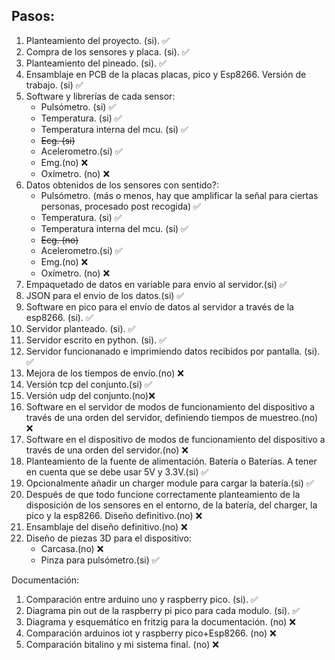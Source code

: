 ## Pasos:

1. Planteamiento del proyecto. (si). ✅
2. Compra de los sensores y placa. (si). ✅
3. Planteamiento del pineado. (si). ✅
4. Ensamblaje en PCB de la placas placas, pico y Esp8266. Versión de trabajo. (si) ✅
5. Software y librerías de cada sensor:
    - Pulsómetro. (si) ✅
    - Temperatura. (si) ✅
    - Temperatura interna del mcu. (si) ✅
    - ~~Ecg. (si)~~
    - Acelerometro.(si) ✅
    - Emg.(no) ❌
    - Oxímetro. (no) ❌
6. Datos obtenidos de los sensores con sentido?:
    - Pulsómetro. (más o menos, hay que amplificar la señal para ciertas personas, procesado post recogida) ✅
    - Temperatura. (si) ✅
    - Temperatura interna del mcu. (si) ✅
    - ~~Ecg. (no)~~
    - Acelerometro.(si) ✅
    - Emg.(no) ❌
    - Oxímetro. (no) ❌
7. Empaquetado de datos en variable para envío al servidor.(si) ✅
8. JSON para el envio de los datos.(si) ✅
9. Software en pico para el envío de datos al servidor a través de la esp8266. (si). ✅
10. Servidor planteado. (si). ✅
11. Servidor escrito en python. (si). ✅
12. Servidor funcionanado e imprimiendo datos recibidos por pantalla. (si). ✅
13. Mejora de los tiempos de envío.(no) ❌
14. Versión tcp del conjunto.(si) ✅
15. Versión udp del conjunto.(no)❌
16. Software en el servidor de modos de funcionamiento del dispositivo a través de una orden del servidor, definiendo tiempos de muestreo.(no) ❌
17.  Software en el dispositivo de modos de funcionamiento del dispositivo a través de una orden del servidor.(no) ❌
18.  Planteamiento de la fuente de alimentación. Batería o Baterías. A tener en cuenta que se debe usar 5V y 3.3V.(si) ✅
19.  Opcionalmente añadir un charger module para cargar la batería.(si) ✅
20.  Después de que todo funcione correctamente planteamiento de la disposición de los sensores en el entorno, de la batería, del charger, la pico y la esp8266. Diseño definitivo.(no) ❌
21.  Ensamblaje del diseño definitivo.(no) ❌
22.  Diseño de piezas 3D para el dispositivo: 
     - Carcasa.(no) ❌
     - Pinza para pulsómetro.(si) ✅

Documentación:
1. Comparación entre arduino uno y raspberry pico. (si). ✅
2. Diagrama pin out de la raspberry pi pico para cada modulo. (si). ✅
3. Diagrama y esquemático en fritzig para la documentación. (no) ❌
4. Comparación arduinos iot y raspberry pico+Esp8266. (no) ❌
5. Comparación bitalino y mi sistema final. (no) ❌